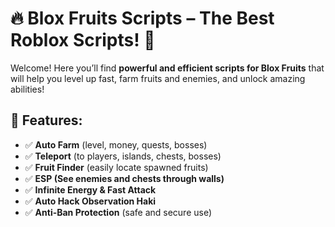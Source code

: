 # 🔥 Blox Fruits Scripts – The Best Roblox Scripts! 🚀  

Welcome! Here you’ll find **powerful and efficient scripts for Blox Fruits** that will help you level up fast, farm fruits and enemies, and unlock amazing abilities!  

## 🎯 Features:
- ✅ **Auto Farm** (level, money, quests, bosses)  
- ✅ **Teleport** (to players, islands, chests, bosses)  
- ✅ **Fruit Finder** (easily locate spawned fruits)  
- ✅ **ESP (See enemies and chests through walls)**  
- ✅ **Infinite Energy & Fast Attack**  
- ✅ **Auto Hack Observation Haki**  
- ✅ **Anti-Ban Protection** (safe and secure use)
